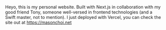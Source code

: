 Heyo, this is my personal website. Built with Next.js in collaboration with my good friend Tony, someone well-versed in frontend technologies (and a Swift master, not to mention). I just deployed with Vercel, you can check the site out at https://masonchoi.net
